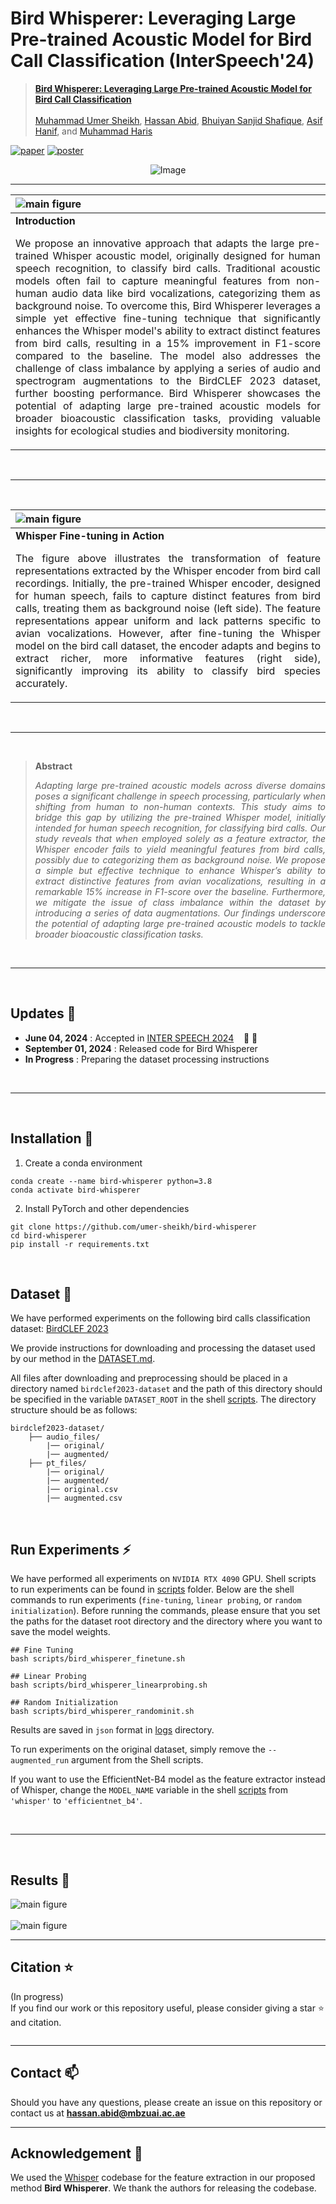 # Bird Whisperer: Leveraging Large Pre-trained Acoustic Model for Bird Call Classification (InterSpeech'24)

> [**Bird Whisperer: Leveraging Large Pre-trained Acoustic Model for Bird Call Classification**](/media/TO_BE_UPDATED.md)<br><br>
> [Muhammad Umer Sheikh](https://scholar.google.com/citations?hl=en&authuser=2&user=xwnfWHEAAAAJ), [Hassan Abid](https://scholar.google.com/citations?user=0kaOLSgAAAAJ&hl=en), [Bhuiyan Sanjid Shafique](),
[Asif Hanif](https://scholar.google.com/citations?hl=en&user=6SO2wqUAAAAJ), and
[Muhammad Haris](https://scholar.google.com/citations?user=ZgERfFwAAAAJ&hl=en)


<!-- [![page](https://img.shields.io/badge/Project-Page-F9D371)](/media/TO_BE_UPDATED.md) -->
[![paper](https://img.shields.io/badge/arXiv-Paper-<COLOR>.svg)](/media/bird_whisperer_interspeech2024.pdf)
[![poster](https://img.shields.io/badge/Presentation-Poster-blue)](/media/TO_BE_UPDATED.md)

<p align="center"><img src="https://i.imgur.com/waxVImv.png" alt="Image"></p>

<hr />

| ![main figure](/media/methodology.png)|
|:--| 
| **Introduction**<p align="justify">We propose an innovative approach that adapts the large pre-trained Whisper acoustic model, originally designed for human speech recognition, to classify bird calls. Traditional acoustic models often fail to capture meaningful features from non-human audio data like bird vocalizations, categorizing them as background noise. To overcome this, Bird Whisperer leverages a simple yet effective fine-tuning technique that significantly enhances the Whisper model's ability to extract distinct features from bird calls, resulting in a 15% improvement in F1-score compared to the baseline. The model also addresses the challenge of class imbalance by applying a series of audio and spectrogram augmentations to the BirdCLEF 2023 dataset, further boosting performance. Bird Whisperer showcases the potential of adapting large pre-trained acoustic models for broader bioacoustic classification tasks, providing valuable insights for ecological studies and biodiversity monitoring.</p> |

</br>
<hr />
</br>

| ![main figure](/media/whisper_features.png)|
|:--| 
| **Whisper Fine-tuning in Action**<p align="justify">The figure above illustrates the transformation of feature representations extracted by the Whisper encoder from bird call recordings. Initially, the pre-trained Whisper encoder, designed for human speech, fails to capture distinct features from bird calls, treating them as background noise (left side). The feature representations appear uniform and lack patterns specific to avian vocalizations. However, after fine-tuning the Whisper model on the bird call dataset, the encoder adapts and begins to extract richer, more informative features (right side), significantly improving its ability to classify bird species accurately.</p> |

</br>
<hr />
</br>

> **Abstract** <p align="justify"><i>
Adapting large pre-trained acoustic models across diverse domains poses a significant challenge in speech processing, particularly when shifting from human to non-human contexts. This study aims to bridge this gap by utilizing the pre-trained Whisper model, initially intended for human speech recognition, for classifying bird calls. Our study reveals that when employed solely as a feature extractor, the Whisper encoder fails to yield meaningful features from bird calls, possibly due to categorizing them as background noise. We propose a simple but effective technique to enhance Whisper’s ability to extract distinctive features from avian vocalizations, resulting in a remarkable 15% increase in F1-score over the baseline. Furthermore, we mitigate the issue of class imbalance within the dataset by introducing a series of data augmentations. Our findings underscore the potential of adapting large pre-trained acoustic models to tackle broader bioacoustic classification tasks.
</i></p>

<!-- </br>
<hr />
</br>

For more details, please refer to our or [arxive paper](). -->

</br>
<hr />
</br>

## Updates :rocket:
- **June 04, 2024** : Accepted in [INTER SPEECH 2024](https://interspeech2024.org/) &nbsp;&nbsp; :confetti_ball: :tada:
- **September 01, 2024** : Released code for Bird Whisperer
- **In Progress** : Preparing the dataset processing instructions

</br>
<hr />
<br>

## Installation :wrench:
1. Create a conda environment
```shell
conda create --name bird-whisperer python=3.8
conda activate bird-whisperer
```
2. Install PyTorch and other dependencies
```shell
git clone https://github.com/umer-sheikh/bird-whisperer
cd bird-whisperer
pip install -r requirements.txt
```

</br>

## Dataset :page_with_curl:
We have performed experiments on the following bird calls classification dataset: [BirdCLEF 2023](https://www.kaggle.com/competitions/birdclef-2023)&nbsp;

We provide instructions for downloading and processing the dataset used by our method in the [DATASET.md](/birdclef_preprocess/DATASET.md). 

All files after downloading and preprocessing should be placed in a directory named `birdclef2023-dataset` and the path of this directory should be specified in the variable `DATASET_ROOT` in the shell [scripts](/scripts/). The directory structure should be as follows:

```
birdclef2023-dataset/
    ├── audio_files/
        |── original/
        |── augmented/
    ├── pt_files/
        |── original/
        |── augmented/
        |── original.csv
        |── augmented.csv
 ```

</br>

## Run Experiments :zap:

We have performed all experiments on `NVIDIA RTX 4090` GPU. Shell scripts to run experiments can be found in [scripts](/scripts/) folder. Below are the shell commands to run experiments (`fine-tuning`, `linear probing`, or `random initialization`). Before running the commands, please ensure that you set the paths for the dataset root directory and the directory where you want to save the model weights.

```shell
## Fine Tuning
bash scripts/bird_whisperer_finetune.sh
```

```shell
## Linear Probing
bash scripts/bird_whisperer_linearprobing.sh
```

```shell
## Random Initialization
bash scripts/bird_whisperer_randominit.sh
```

Results are saved in `json` format in [logs](/logs/) directory.

To run experiments on the original dataset, simply remove the `--augmented_run` argument from the Shell scripts.

If you want to use the EfficientNet-B4 model as the feature extractor instead of Whisper, change the `MODEL_NAME` variable in the shell [scripts](/scripts) from `'whisper'` to `'efficientnet_b4'`.

</br>
<hr/>
</br>

## Results :microscope:

![main figure](/media/table_1.png)
</br>
</br>
![main figure](/media/figure_1.png)
</br>

<hr/>

## Citation :star:
(In progress)<br>
If you find our work or this repository useful, please consider giving a star :star: and citation.
```bibtex
```

<hr/>

## Contact :mailbox:
Should you have any questions, please create an issue on this repository or contact us at **hassan.abid@mbzuai.ac.ae**

<hr/>

## Acknowledgement :pray:
We used the [Whisper](https://github.com/openai/whisper) codebase for the feature extraction in our proposed method **Bird Whisperer**. We thank the authors for releasing the codebase.

